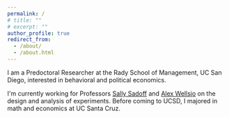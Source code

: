 ```yaml
---
permalink: /
# title: ""
# excerpt: ""
author_profile: true
redirect_from: 
  - /about/
  - /about.html
---
```


I am a Predoctoral Researcher at the Rady School of Management, UC San Diego, interested in behavioral and political economics.

I'm currently working for Professors [Sally Sadoff](https://rady.ucsd.edu/faculty-research/faculty/sally-sadoff.html) and [Alex Wellsjo](https://www.alexwellsjo.com/) on the design and analysis of experiments. Before coming to UCSD, I majored in math and economics at UC Santa Cruz.



